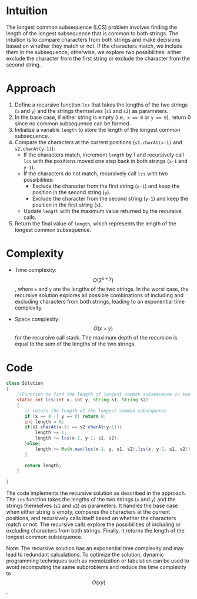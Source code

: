 # Intuition
The longest common subsequence (LCS) problem involves finding the length of the longest subsequence that is common to both strings. The intuition is to compare characters from both strings and make decisions based on whether they match or not. If the characters match, we include them in the subsequence; otherwise, we explore two possibilities: either exclude the character from the first string or exclude the character from the second string.

# Approach
1. Define a recursive function `lcs` that takes the lengths of the two strings (`x` and `y`) and the strings themselves (`s1` and `s2`) as parameters.
2. In the base case, if either string is empty (i.e., `x == 0` or `y == 0`), return 0 since no common subsequence can be formed.
3. Initialize a variable `length` to store the length of the longest common subsequence.
4. Compare the characters at the current positions (`s1.charAt(x-1)` and `s2.charAt(y-1)`):
   - If the characters match, increment `length` by 1 and recursively call `lcs` with the positions moved one step back in both strings (`x-1` and `y-1`).
   - If the characters do not match, recursively call `lcs` with two possibilities:
     - Exclude the character from the first string (`x-1`) and keep the position in the second string (`y`).
     - Exclude the character from the second string (`y-1`) and keep the position in the first string (`x`).
   - Update `length` with the maximum value returned by the recursive calls.
5. Return the final value of `length`, which represents the length of the longest common subsequence.

# Complexity
- Time complexity:
$$O(2^{x+y})$$, where `x` and `y` are the lengths of the two strings. In the worst case, the recursive solution explores all possible combinations of including and excluding characters from both strings, leading to an exponential time complexity.

- Space complexity:
$$O(x+y)$$ for the recursive call stack. The maximum depth of the recursion is equal to the sum of the lengths of the two strings.

# Code
```java
class Solution
{
    //Function to find the length of longest common subsequence in two strings.
    static int lcs(int x, int y, String s1, String s2)
    {
       // return the length of the longest common subsequence
       if (x == 0 || y == 0) return 0;
       int length = 0;
       if(s1.charAt(x-1) == s2.charAt(y-1)){
           length += 1;
           length += lcs(x-1, y-1, s1, s2);
       }else{
           length += Math.max(lcs(x-1, y, s1, s2),lcs(x, y-1, s1, s2));
       }
       
       return length;
    }
    
}
```

The code implements the recursive solution as described in the approach. The `lcs` function takes the lengths of the two strings (`x` and `y`) and the strings themselves (`s1` and `s2`) as parameters. It handles the base case when either string is empty, compares the characters at the current positions, and recursively calls itself based on whether the characters match or not. The recursive calls explore the possibilities of including or excluding characters from both strings. Finally, it returns the length of the longest common subsequence.

Note: The recursive solution has an exponential time complexity and may lead to redundant calculations. To optimize the solution, dynamic programming techniques such as memoization or tabulation can be used to avoid recomputing the same subproblems and reduce the time complexity to $$O(xy)$$.